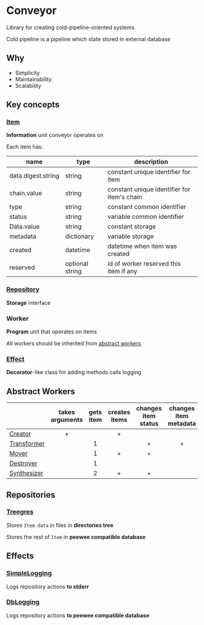 # Conveyor

Library for creating cold-pipeline-oriented systems

Cold pipeline is a pipeline which state stored in external database



## Why

* Simplicity
* Maintainability
* Scalability



## Key concepts

### [Item](conveyor/core/Item.py)

**Information** unit conveyor operates on

Each item has:

| name               | type               | description                                 |
| ------------------ | ------------------ | ------------------------------------------- |
| data.digest.string | string             | constant unique identifier for item         |
| chain.value        | string             | constant unique identifier for item's chain |
| type               | string             | constant common identifier                  |
| status             | string             | variable common identifier                  |
| Data.value         | string             | constant storage                            |
| metadata           | dictionary         | variable storage                            |
| created            | datetime           | datetime when item was created              |
| reserved           | optional string    | id of worker reserved this item if any      |

### [Repository](conveyor/core/Repository.py)

**Storage** interface

### Worker

**Program** unit that operates on items

All workers should be inherited from [abstract workers](#abstract-workers)

### [Effect](conveyor/core/Effect.py)

**Decorator**-like class for adding methods calls logging



## Abstract Workers

|                                                | takes arguments | gets item | creates items | changes item status | changes item metadata | deletes item |
|------------------------------------------------|:---------------:|:---------:|:-------------:|:-------------------:|:---------------------:|:------------:|
| [Creator](conveyor/core/Creator.py)            |        +        |           |       +       |                     |                       |              |
| [Transformer](conveyor/workers/Transformer.py) |                 |     1     |               |          +          |           +           |              |
| [Mover](conveyor/workers/Mover.py)             |                 |     1     |       +       |          +          |                       |              |
| [Destroyer](conveyor/workers/Destroyer.py)     |                 |     1     |               |                     |                       |       +      |
| [Synthesizer](conveyor/workers/Synthesizer.py) |                 |     2     |       +       |          +          |                       |              |



## Repositories

### [Treegres](conveyor/repositories/Treegres)

Stores `Item.data` in files in **directories tree**

Stores the rest of `Item` in **peewee compatible database**



## Effects

### [SimpleLogging](conveyor/repository_effects/SimpleLogging)

Logs repository actions **to stderr**

### [DbLogging](conveyor/repository_effects/DbLogging)

Logs repository actions **to peewee compatible database**